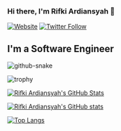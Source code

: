 
### Hi there, I'm Rifki Ardiansyah 👋

[![Website](https://img.shields.io/website?label=rifki.tech&style=for-the-badge&url=https://rifki.tech)](https://rifki.tech)
[![Twitter Follow](https://img.shields.io/twitter/follow/devtofy?color=1DA1F2&logo=twitter&style=for-the-badge)](https://twitter.com/devtofy)

## I'm a Software Engineer

<picture>
  <source media="(prefers-color-scheme: dark)" srcset="https://github.com/rifkiard/rifkiard/blob/output/github-contribution-github-snake-dark.svg" />
  <source media="(prefers-color-scheme: light)" srcset="https://github.com/rifkiard/rifkiard/blob/output/github-contribution-grid-snake.svg" />
  <img alt="github-snake" src="https://github.com/rifkiard/rifkiard/blob/output/github-contribution-github-snake-dark.svg" />
</picture>

[website]: https://rifki.tech
[twitter]: https://twitter.com/devtofy
[youtube]: https://www.youtube.com/channel/UCbtayp_D7-i-wZd3MsXjl6A
[instagram]: https://instagram.com/rifki.tech
[linkedin]: https://www.linkedin.com/in/rifki-ardiansyah-33b4a2185/

![trophy](https://github-profile-trophy.vercel.app/?username=slowy07&theme=radical)

[![Rifki Ardiansyah's GitHub Stats](http://github-readme-streak-stats.herokuapp.com?user=rifkiard&theme=radical)](https://github.com/rifkiard)

[![Rifki Ardiansyah's GitHub stats](https://github-readme-stats.vercel.app/api?username=rifkiard&show_icons=true&theme=radical)](https://github.com/rifkiard/)

[![Top Langs](https://github-readme-stats.vercel.app/api/top-langs/?username=rifkiard&theme=radical&hide=html,css,scss,blade,vue)](https://github.com/rifkiard)
